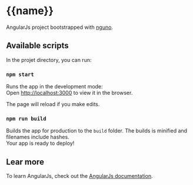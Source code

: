 # {{name}}

AngularJs project bootstrapped with [nguno](https://github.com/pmarino84/create-ng-app).

## Available scripts

In the projet directory, you can run:

### `npm start`

Runs the app in the development mode:<br />
Open [http://localhost:3000](http://localhost:3000) to view it in the browser.

The page will reload if you make edits.

### `npm run build`

Builds the app for production to the `build` folder.
The builds is minified and filenames include hashes.<br />
Your app is ready to deploy!

## Lear more

To learn AngularJs, check out the [AngularJs documentation](https://docs.angularjs.org).